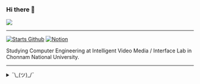### Hi there 👋

![](https://github-readme-stats.vercel.app/api?username=shapelayer&layout=compact)

---

[![Starts Github](https://img.shields.io/badge/since-2015-black?logo=github&logoColor=white)](#)
[![Notion](https://img.shields.io/badge/meet%20at%20notion!-white?logo=notion&logoColor=black)](https://www.notion.so/shapelayer/Park-Jonghyeon-8905e4fa7ab74aa5894ccc2e54ca40c4)

Studying Computer Engineering at Intelligent Video Media / Interface Lab in Chonnam National University.

---

<details>
    <summary>¯\_(ツ)_/¯</summary>

<br>

[![Top Langs](https://github-readme-stats.vercel.app/api/top-langs/?username=shapelayer&layout=compact&hide=html,css,nsis,tsql)](#)

[![PIMM](https://img.shields.io/badge/active%20at-pimm-7289DA)](#)

### Contacts
[![Discord](https://img.shields.io/badge/Discord-박종현%238176-7289DA?logo=discord&logoColor=white)](https://discord.gg/TzYg8GF)
[![Email](https://img.shields.io/badge/Email-214823@jnu.ac.kr-EA4335?logo=gmail&logoColor=white)](mailto:214823@jnu.ac.kr)
[![Instagram](https://img.shields.io/badge/Instagram-@__jong.hyeon__-DB2973?logo=instagram&logoColor=white)](https://www.instagram.com/__jong.hyeon__)

### Uses
[![Python](https://img.shields.io/badge/Python-3776AB?logo=python&logoColor=white)](https://python.org/)
[![JavaScript](https://img.shields.io/badge/JavaScript-F7DF1E?logo=javascript&logoColor=black)](#)

### Studies
[![C++](https://img.shields.io/badge/C++-00599C?logo=c%2B%2B&logoColor=white)](https://isocpp.org/)
[![C#](https://img.shields.io/badge/C%23-239120?logo=c-sharp&logoColor=white)](#)
[![R](https://img.shields.io/badge/R-276DC3?logo=r&logoColor=white)](#)
[![Unity](https://img.shields.io/badge/Unity-000000?logo=unity&logoColor=white)](https://unity.com/)

### Interests
[![Java](https://img.shields.io/badge/Java-007396?logo=java&logoColor=white)](https://java.com/)
[![Kotlin](https://img.shields.io/badge/Kotlin-0095D5?logo=kotlin&logoColor=white)](https://kotlinlang.org/)

</details>

<!--
**kpjhg0124/kpjhg0124** is a ✨ _special_ ✨ repository because its `README.md` (this file) appears on your GitHub profile.

Here are some ideas to get you started:

- 🔭 I’m currently working on ...
- 🌱 I’m currently learning ...
- 👯 I’m looking to collaborate on ...
- 🤔 I’m looking for help with ...
- 💬 Ask me about ...
- 📫 How to reach me: ...
- 😄 Pronouns: ...
- ⚡ Fun fact: ...
-->
